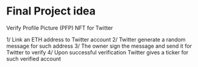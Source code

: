 # Final Project idea

Verify Profile Picture (PFP) NFT for Twitter

1/ Link an ETH address to Twitter account
2/ Twitter generate a random message for such address
3/ The owner sign the message and send it for Twitter to verify
4/ Upon successful verification Twitter gives a ticker for such verified account
